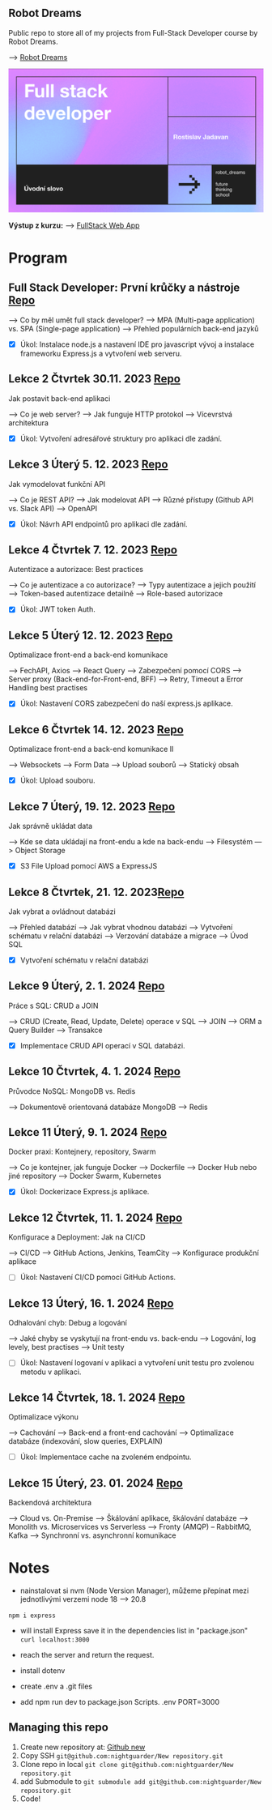 
## Robot Dreams

Public repo to store all of my projects from Full-Stack Developer course by Robot Dreams.

—> [Robot Dreams](https://robotdreams.cz/course/95-full-stack-developer)

![Course Image](fullstackdeveloper.png)

__Výstup z kurzu:__
--> [FullStack Web App]([git@github.com:nightguarder/DreamBlogger.git](https://github.com/nightguarder/DreamBlogger.git))

# Program

## Full Stack Developer: První krůčky a nástroje [Repo](https://github.com/nightguarder/FullDevLekce1.git)

—> Co by měl umět full stack developer?
—> MPA (Multi-page application) vs. SPA (Single-page application)
—> Přehled populárních back-end jazyků
 
- [x] Úkol: Instalace node.js a nastavení IDE pro javascript vývoj a instalace frameworku Express.js a vytvoření web serveru.

## Lekce 2  Čtvrtek 30.11. 2023 [Repo](https://github.com/nightguarder/FullDevLekce2.git)
Jak postavit back-end aplikaci

—> Co je web server?
—> Jak funguje HTTP protokol
—> Vícevrstvá architektura
 
- [x] Úkol: Vytvoření adresářové struktury pro aplikaci dle zadání.

## Lekce 3 Úterý 5. 12. 2023 [Repo](https://github.com/nightguarder/FullDevLekce3.git)
Jak vymodelovat funkční API

—> Co je REST API?
—> Jak modelovat API
—> Různé přístupy (Github API vs. Slack API)
—> OpenAPI
 
- [x] Úkol: Návrh API endpointů pro aplikaci dle zadání.
 
## Lekce 4 Čtvrtek 7. 12. 2023 [Repo](https://github.com/nightguarder/FullDevLekce4.git)
 Autentizace a autorizace: Best practices

—> Co je autentizace a co autorizace?
—> Typy autentizace a jejich použití
—> Token-based autentizace detailně
—> Role-based autorizace
 
- [x] Úkol: JWT token Auth.
  
## Lekce 5 Úterý 12. 12. 2023 [Repo]()
Optimalizace front-end a back-end komunikace

—> FechAPI, Axios
—> React Query
—> Zabezpečení pomocí CORS
—> Server proxy (Back-end-for-Front-end, BFF)
—> Retry, Timeout a Error Handling best practises
 
- [x] Úkol: Nastavení CORS zabezpečení do naší express.js aplikace.
  
## Lekce 6 Čtvrtek 14. 12. 2023 [Repo](https://github.com/nightguarder/FullDevLekce6)
 Optimalizace front-end a back-end komunikace II

—> Websockets
—> Form Data
—> Upload souborů
—> Statický obsah
 
- [x] Úkol: Upload souboru.

## Lekce 7 Úterý, 19. 12. 2023 [Repo](https://github.com/nightguarder/FullDevLekce7)
Jak správně ukládat data

—> Kde se data ukládají na front-endu a kde na back-endu
—> Filesystém
—> Object Storage
- [x] S3 File Upload pomocí AWS a ExpressJS
      
## Lekce 8 Čtvrtek, 21. 12. 2023[Repo](https://github.com/nightguarder/FullDevLekce8.git)
Jak vybrat a ovládnout databázi

—> Přehled databází
—> Jak vybrat vhodnou databázi
—> Vytvoření schématu v relační databázi
—> Verzování databáze a migrace
—> Úvod SQL
 
- [x] Vytvoření schématu v relační databázi
  
## Lekce 9 Úterý, 2. 1. 2024 [Repo](https://github.com/nightguarder/FullDevLekce9.git)
Práce s SQL: CRUD a JOIN

—> CRUD (Create, Read, Update, Delete) operace v SQL
—> JOIN
—> ORM a Query Builder
—> Transakce
 
- [x] Implementace CRUD API operací v SQL databázi.
  
## Lekce 10 Čtvrtek, 4. 1. 2024 [Repo](https://github.com/nightguarder/FullDevLekce10.git)
Průvodce NoSQL: MongoDB vs. Redis

—> Dokumentově orientovaná databáze MongoDB
—> Redis

## Lekce 11 Úterý, 9. 1. 2024 [Repo](https://github.com/nightguarder/FullDevLekce11.git)
Docker praxi: Kontejnery, repository, Swarm

—> Co je kontejner, jak funguje Docker
—> Dockerfile
—> Docker Hub nebo jiné repository
—> Docker Swarm, Kubernetes
 
- [x] Úkol: Dockerizace Express.js aplikace.

## Lekce 12 Čtvrtek, 11. 1. 2024 [Repo](https://github.com/nightguarder/FullDevLekce12.git)
Konfigurace a Deployment: Jak na CI/CD

—> CI/CD
—> GitHub Actions, Jenkins, TeamCity
—> Konfigurace produkční aplikace
 
- [ ] Úkol: Nastavení CI/CD pomocí GitHub Actions.

## Lekce 13 Úterý, 16. 1. 2024 [Repo](https://github.com/nightguarder/FullDevLekce13.git)
Odhalování chyb: Debug a logování

—> Jaké chyby se vyskytují na front-endu vs. back-endu
—> Logování, log levely, best practises
—> Unit testy
 
- [ ] Úkol: Nastavení logovaní v aplikaci a vytvoření unit testu pro zvolenou metodu v aplikaci.
      
## Lekce 14 Čtvrtek, 18. 1. 2024 [Repo](https://github.com/nightguarder/FullDevLekce14.git)
Optimalizace výkonu

—> Cachování
—> Back-end a front-end cachování
—> Optimalizace databáze (indexování, slow queries, EXPLAIN)
 
- [ ] Úkol: Implementace cache na zvoleném endpointu.

## Lekce 15 Úterý, 23. 01. 2024 [Repo](Url)
Backendová architektura

—> Cloud vs. On-Premise
—> Škálování aplikace, škálování databáze
—> Monolith vs. Microservices vs Serverless
—> Fronty (AMQP) – RabbitMQ, Kafka
—> Synchronní vs. asynchronní komunikace

# Notes

- nainstalovat si nvm (Node Version Manager), můžeme přepínat mezi jednotlivými verzemi node 18 --> 20.8

``npm i express``
- will install Express save it in the dependencies list in "package.json"
``curl localhost:3000``
- reach the server and return the request.

- install dotenv 
- create .env a .git files
- add npm run dev to package.json Scripts. 
.env
PORT=3000

## Managing this repo 

1. Create new repository at: [Github new](https://github.com/new)
2. Copy SSH ``git@github.com:nightguarder/New repository.git``
3. Clone repo in local ```git clone git@github.com:nightguarder/New repository.git```
4. add Submodule to ```git submodule add git@github.com:nightguarder/New repository.git```
5. Code!

